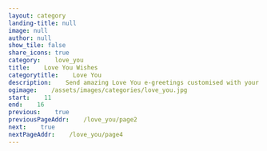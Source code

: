 ```yaml
---
layout: category
landing-title: null
image: null
author: null
show_tile: false
share_icons: true
category:    love_you
title:    Love You Wishes
categorytitle:    Love You
description:    Send amazing Love You e-greetings customised with your name
ogimage:    /assets/images/categories/love_you.jpg
start:    11
end:    16
previous:    true
previousPageAddr:    /love_you/page2
next:    true
nextPageAddr:    /love_you/page4
---
```

